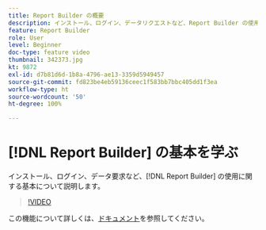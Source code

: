 ```yaml
---
title: Report Builder の概要
description: インストール、ログイン、データリクエストなど、Report Builder の使用に関する基本について説明します。
feature: Report Builder
role: User
level: Beginner
doc-type: feature video
thumbnail: 342373.jpg
kt: 9872
exl-id: d7b81d6d-1b8a-4796-ae13-3359d5949457
source-git-commit: fd823be4eb59136ceec1f583bb7bbc405dd1f3ea
workflow-type: ht
source-wordcount: '50'
ht-degree: 100%

---
```


# [!DNL Report Builder] の基本を学ぶ

インストール、ログイン、データ要求など、[!DNL Report Builder] の使用に関する基本について説明します。

>[!VIDEO](https://video.tv.adobe.com/v/342373/?quality=12&learn=on)

この機能について詳しくは、[ドキュメント](https://experienceleague.adobe.com/docs/analytics/analyze/report-builder/home.html?lang=ja)を参照してください。
